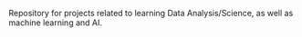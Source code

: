 Repository for projects related to learning Data Analysis/Science, as well as machine learning and AI.